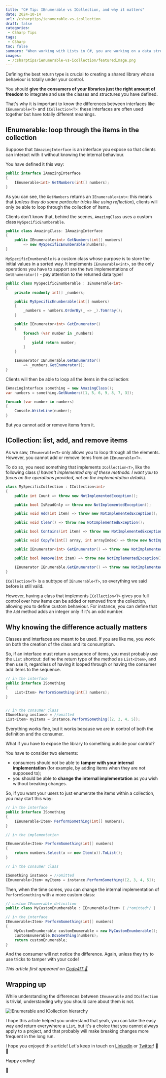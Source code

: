 ```yaml
---
title: "C# Tip: IEnumerable vs ICollection, and why it matters"
date: 2024-10-14
url: /csharptips/ienumerable-vs-icollection
draft: false
categories:
 - CSharp Tips
tags: 
 - CSharp
toc: false
summary: "When working with Lists in C#, you are working on a data structure that implements both ICollection and IEnumerable. What's the difference between ICollection and IEnumerable? Why should you care about them, especially when exposing functionalities to external clients?"
images:
 - /csharptips/ienumerable-vs-icollection/featuredImage.png
---
```


Defining the best return type is crucial to creating a shared library whose behaviour is totally under your control.

You should **give the consumers of your libraries just the right amount of freedom** to integrate and use the classes and structures you have defined. 

That's why it is important to know the differences between interfaces like `IEnumerable<T>` and `ICollection<T>`: these interfaces are often used together but have totally different meanings.

## IEnumerable: loop through the items in the collection

Suppose that `IAmazingInterface` is an interface you expose so that clients can interact with it without knowing the internal behaviour.

You have defined it this way:


```cs
public interface IAmazingInterface
{
    IEnumerable<int> GetNumbers(int[] numbers);
}
```

As you can see, the `GetNumbers` returns an `IEnumerable<int>`: this means that (*unless they do some particular tricks like using reflection*), clients will only be able to loop through the collection of items.

Clients don't know that, behind the scenes, `AmazingClass` uses a custom class `MySpecificEnumberable`.


```cs
public class AmazingClass: IAmazingInterface
{
    public IEnumerable<int> GetNumbers(int[] numbers) 
        => new MySpecificEnumberable(numbers);
}
```

`MySpecificEnumberable` is a custom class whose purpose is to store the initial values in a sorted way. It implements `IEnumerable<int>`, so the only operations you have to support are the two implementations of `GetEnumerator()` - pay attention to the returned data type!

```cs
public class MySpecificEnumberable : IEnumerable<int>
{
    private readonly int[] _numbers;

    public MySpecificEnumberable(int[] numbers)
    {
        _numbers = numbers.OrderBy(_ => _).ToArray();
    }

    public IEnumerator<int> GetEnumerator()
    {
        foreach (var number in _numbers)
        {
            yield return number;
        }
    }

    IEnumerator IEnumerable.GetEnumerator() 
        => _numbers.GetEnumerator();
}
```

Clients will then be able to loop all the items in the collection:


```cs
IAmazingInterface something = new AmazingClass();
var numbers = something.GetNumbers([1, 5, 6, 9, 8, 7, 3]);

foreach (var number in numbers)
{
    Console.WriteLine(number);
}
```

But you cannot add or remove items from it.

## ICollection: list, add, and remove items

As we saw, `IEnumerable<T>` only allows you to loop through all the elements. However, you cannot add or remove items from an `IEnumerable<T>`. 

To do so, you need something that implements `ICollection<T>`, like the following class (*I haven't implemented any of these methods: I want you to focus on the operations provided, not on the implementation details*).


```cs
class MySpecificCollection : ICollection<int>
{
    public int Count => throw new NotImplementedException();

    public bool IsReadOnly => throw new NotImplementedException();

    public void Add(int item) => throw new NotImplementedException();

    public void Clear() => throw new NotImplementedException();

    public bool Contains(int item) => throw new NotImplementedException();

    public void CopyTo(int[] array, int arrayIndex) => throw new NotImplementedException();

    public IEnumerator<int> GetEnumerator() => throw new NotImplementedException();

    public bool Remove(int item) => throw new NotImplementedException();

    IEnumerator IEnumerable.GetEnumerator() => throw new NotImplementedException();
}
```

`ICollection<T>` is a subtype of `IEnumerable<T>`, so everything we said before is still valid. 

However, having a class that implements `ICollection<T>` gives you full control over how items can be added or removed from the collection, allowing you to define custom behaviour. For instance, you can define that the `Add` method adds an integer only if it's an odd number.

## Why knowing the difference actually matters

Classes and interfaces are meant to be used. If you are like me, you work on both the creation of the class and its consumption.

So, if an interface must return a sequence of items, you most probably use the `List` shortcut: define the return type of the method as `List<Item>`, and then use it, regardless of having it looped through or having the consumer add items to the sequence.

```cs
// in the interface
public interface ISomething
{
    List<Item> PerformSomething(int[] numbers);
}


// in the consumer class
ISomething instance = //omitted
List<Item> myItems = instance.PerformSomething([2, 3, 4, 5]);
```

Everything works fine, but it works because we are in control of both the definition and the consumer.

What if you have to expose the library to something outside your control?

You have to consider two elements:

- consumers should not be able to **tamper with your internal implementation** (for example, by adding items when they are not supposed to);
- you should be able to **change the internal implementation** as you wish without breaking changes.


So, if you want your users to just enumerate the items within a collection, you may start this way:

```cs
// in the interface
public interface ISomething
{
    IEnumerable<Item> PerformSomething(int[] numbers);
}

// in the implementation

IEnumerable<Item> PerformSomething(int[] numbers)
{
    return numbers.Select(x => new Item(x)).ToList();
}

// in the consumer class

ISomething instance = //omitted
IEnumerable<Item> myItems = instance.PerformSomething([2, 3, 4, 5]);
```

Then, when the time comes, you can change the internal implementation of `PerformSomething` with a more custom class:

```cs
// custom IEnumerable definition
public class MyCustomEnumberable : IEnumerable<Item> { /*omitted*/ }

// in the interface
IEnumerable<Item> PerformSomething(int[] numbers)
{
    MyCustomEnumberable customEnumerable = new MyCustomEnumberable();
    customEnumerable.DoSomething(numbers);
    return customEnumerable;
}
```

And the consumer will not notice the difference. Again, unless they try to use tricks to tamper with your code!


_This article first appeared on [Code4IT 🐧](https://www.code4it.dev/)_

## Wrapping up

While understanding the differences between `IEnumerable` and `ICollection` is trivial, understanding why you should care about them is not.

![IEnumerable and ICollection hierarchy](./recap-diagram.png)

I hope this article helped you understand that yeah, you can take the easy way and return everywhere a `List`, but it's a choice that you cannot always apply to a project, and that probably will make breaking changes more frequent in the long run.

I hope you enjoyed this article! Let's keep in touch on [LinkedIn](https://www.linkedin.com/in/BelloneDavide/) or [Twitter](https://twitter.com/BelloneDavide)! 🤜🤛

Happy coding!

🐧